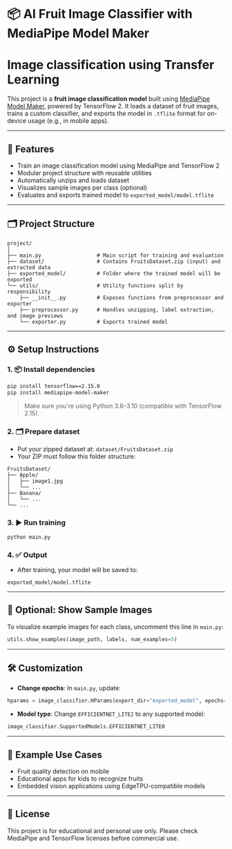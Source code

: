 # 📦 AI Fruit Image Classifier with MediaPipe Model Maker
# Image classification using Transfer Learning

This project is a **fruit image classification model** built using [MediaPipe Model Maker](https://developers.google.com/mediapipe/solutions/vision/image_classifier), powered by TensorFlow 2. It loads a dataset of fruit images, trains a custom classifier, and exports the model in `.tflite` format for on-device usage (e.g., in mobile apps).

---

## 🧠 Features

- Train an image classification model using MediaPipe and TensorFlow 2
- Modular project structure with reusable utilities
- Automatically unzips and loads dataset
- Visualizes sample images per class (optional)
- Evaluates and exports trained model to `exported_model/model.tflite`

---

## 🗂️ Project Structure

```
project/
│
├── main.py                  # Main script for training and evaluation
├── dataset/                 # Contains FruitsDataset.zip (input) and extracted data
├── exported_model/          # Folder where the trained model will be exported
└── utils/                   # Utility functions split by responsibility
    ├── __init__.py          # Exposes functions from preprocessor and exporter
    ├── preprocessor.py      # Handles unzipping, label extraction, and image previews
    └── exporter.py          # Exports trained model
```

---

## ⚙️ Setup Instructions

### 1. 📦 Install dependencies

```bash
pip install tensorflow==2.15.0
pip install mediapipe-model-maker
```

> Make sure you're using Python 3.8–3.10 (compatible with TensorFlow 2.15).

### 2. 🗂️ Prepare dataset

- Put your zipped dataset at: `dataset/FruitsDataset.zip`
- Your ZIP must follow this folder structure:

```
FruitsDataset/
├── Apple/
│   ├── image1.jpg
│   └── ...
├── Banana/
│   └── ...
└── ...
```

### 3. ▶️ Run training

```bash
python main.py
```

### 4. ✅ Output

- After training, your model will be saved to:
```
exported_model/model.tflite
```

---

## 📸 Optional: Show Sample Images

To visualize example images for each class, uncomment this line in `main.py`:

```python
utils.show_examples(image_path, labels, num_examples=5)
```

---

## 🛠️ Customization

- **Change epochs**: In `main.py`, update:
```python
hparams = image_classifier.HParams(export_dir="exported_model", epochs=50)
```

- **Model type**: Change `EFFICIENTNET_LITE2` to any supported model:
```python
image_classifier.SupportedModels.EFFICIENTNET_LITE0
```

---

## 🧪 Example Use Cases

- Fruit quality detection on mobile
- Educational apps for kids to recognize fruits
- Embedded vision applications using EdgeTPU-compatible models

---

## 📄 License

This project is for educational and personal use only. Please check MediaPipe and TensorFlow licenses before commercial use.